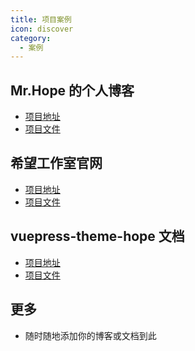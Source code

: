 ```yaml
---
title: 项目案例
icon: discover
category:
  - 案例
---
```


## Mr.Hope 的个人博客

- [项目地址](https://mrhope.site)
- [项目文件](https://github.com/Mister-Hope/Mister-Hope.github.io)

## 希望工作室官网

- [项目地址][hope-studio]
- [项目文件](https://github.com/Hope-Studio/Hope-Studio.github.io)

## vuepress-theme-hope 文档

- [项目地址][vuepress-theme-hope]
- [项目文件](https://github.com/vuepress-theme-hope/vuepress-theme-hope/tree/main/docs/theme)

## 更多

- 随时随地添加你的博客或文档到此

[vuepress-theme-hope]: https://vuepress-theme-hope.github.io/v2/
[hope-studio]: https://hope-studio.innenu.com
